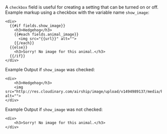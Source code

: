A `checkbox` field is useful for creating a setting that can be turned on or off. Example markup using a checkbox with the variable name `show_image`:
```
<div>
  {{#if fields.show_image}}
    <h3>Hedgehog</h3>
    {{#each fields.animal_image}}
      <img src="{{url}}" alt="">
    {{/each}}
  {{else}}
    <h3>Sorry! No image for this animal.</h3>
  {{/if}}
</div>
```

Example Output if `show_image` was checked:
```
<div>
    <h3>Hedgehog</h3>
    <img src="http://res.cloudinary.com/airship/image/upload/v1494989137/media/hedgietest_rpaxih.jpg" alt="">
</div>
```

Example Output if `show_image` was not checked:
```
<div>
    <h3>Sorry! No image for this animal.</h3>
</div>
```
